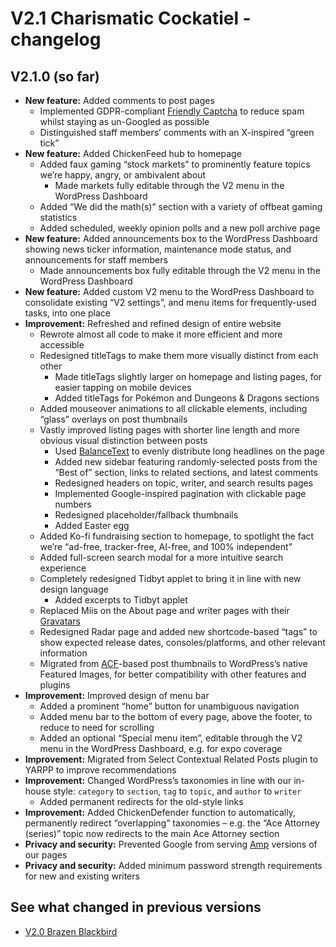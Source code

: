 # V2.1 Charismatic Cockatiel - changelog

## V2.1.0 (so far)

- **New feature:** Added comments to post pages
  - Implemented GDPR-compliant [Friendly Captcha](https://friendlycaptcha.com) to reduce spam whilst staying as un-Googled as possible
  - Distinguished staff members&rsquo; comments with an X-inspired &ldquo;green tick&rdquo;
- **New feature:** Added ChickenFeed hub to homepage
  - Added faux gaming &ldquo;stock markets&rdquo; to prominently feature topics we&rsquo;re happy, angry, or ambivalent about
    - Made markets fully editable through the V2 menu in the WordPress Dashboard
  - Added &ldquo;We did the math(s)&rdquo; section with a variety of offbeat gaming statistics
  - Added scheduled, weekly opinion polls and a new poll archive page
- **New feature:** Added announcements box to the WordPress Dashboard showing news ticker information, maintenance mode status, and announcements for staff members
  - Made announcements box fully editable through the V2 menu in the WordPress Dashboard
- **New feature:** Added custom V2 menu to the WordPress Dashboard to consolidate existing &ldquo;V2 settings&rdquo;, and menu items for frequently-used tasks, into one place
- **Improvement:** Refreshed and refined design of entire website
  - Rewrote almost all code to make it more efficient and more accessible
  - Redesigned titleTags to make them more visually distinct from each other
    - Made titleTags slightly larger on homepage and listing pages, for easier tapping on mobile devices
    - Added titleTags for Pok&eacute;mon and Dungeons&nbsp;&amp;&nbsp;Dragons sections
  - Added mouseover animations to all clickable elements, including &ldquo;glass&rdquo; overlays on post thumbnails
  - Vastly improved listing pages with shorter line length and more obvious visual distinction between posts
    - Used [BalanceText](https://github.com/adobe/balance-text) to evenly distribute long headlines on the page
    - Added new sidebar featuring randomly-selected posts from the &ldquo;Best of&rdquo; section, links to related sections, and latest comments
    - Redesigned headers on topic, writer, and search results pages
    - Implemented Google-inspired pagination with clickable page numbers
    - Redesigned placeholder/fallback thumbnails
    - Added Easter egg
  - Added Ko-fi fundraising section to homepage, to spotlight the fact we&rsquo;re &ldquo;ad-free, tracker-free, AI-free, and 100% independent&rdquo;
  - Added full-screen search modal for a more intuitive search experience
  - Completely redesigned Tidbyt applet to bring it in line with new design language
    - Added excerpts to Tidbyt applet
  - Replaced Miis on the About page and writer pages with their [Gravatars](https://en.gravatar.com)
  - Redesigned Radar page and added new shortcode-based &ldquo;tags&rdquo; to show expected release dates, consoles/platforms, and other relevant information
  - Migrated from [ACF](https://www.advancedcustomfields.com)-based post thumbnails to WordPress&rsquo;s native Featured Images, for better compatibility with other features and plugins
- **Improvement:** Improved design of menu bar
  - Added a prominent &ldquo;home&rdquo; button for unambiguous navigation
  - Added menu bar to the bottom of every page, above the footer, to reduce to need for scrolling
  - Added an optional &ldquo;Special menu item&rdquo;, editable through the V2 menu in the WordPress Dashboard, e.g. for expo coverage
- **Improvement:** Migrated from Select Contextual Related Posts plugin to YARPP to improve recommendations
- **Improvement:** Changed WordPress&rsquo;s taxonomies in line with our in-house style: `category` to `section`, `tag` to `topic`, and `author` to `writer`
  - Added permanent redirects for the old-style links
- **Improvement:** Added ChickenDefender function to automatically, permanently redirect &ldquo;overlapping&rdquo; taxonomies &ndash; e.g. the &ldquo;Ace&nbsp;Attorney (series)&rdquo; topic now redirects to the main Ace&nbsp;Attorney section
- **Privacy and security:** Prevented Google from serving [Amp](https://en.wikipedia.org/wiki/Accelerated_Mobile_Pages) versions of our pages
- **Privacy and security:** Added minimum password strength requirements for new and existing writers

## See what changed in previous versions

- [V2.0 Brazen Blackbird](https://github.com/CriticalChicken/V2/tree/V2.0-Brazen-Blackbird)
